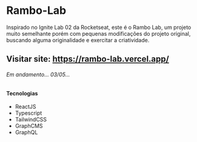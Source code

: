 # Rambo-Lab

Inspirado no Ignite Lab 02 da Rocketseat, este é o Rambo Lab, um projeto muito semelhante porém com pequenas modificações do projeto original, buscando alguma originalidade e exercitar a criatividade.

## Visitar site: https://rambo-lab.vercel.app/

###### Em andamento... 03/05...

#### Tecnologias
- ReactJS
- Typescript
- TailwindCSS
- GraphCMS
- GraphQL
